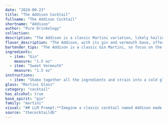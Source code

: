 ```yaml
---
date: "2024-09-23"
title: "The Addison Cocktail"
fullname: "The Addison Cocktail"
shortname: "Addison"
author: "Pure Drinkology"
collection:
description: "The Addison is a classic Martini variation, likely hailing from the early 20th century.  This gin-based cocktail is part of the Martini family, known for its dry, crisp flavor profile and elegant presentation. "
flavor_description: "The Addison, with its gin and vermouth base, offers a sophisticated and refreshing taste. The botanicals of the gin shine through, creating a bright and complex flavor profile with notes of juniper, citrus, and spice. The vermouth adds a touch of dryness and herbal complexity, balancing the gin's boldness. The result is a well-rounded cocktail that is both invigorating and elegant. "
bartender_tips: "The Addison is a classic Gin Martini, so focus on the gin!  Choose a quality gin with distinct botanicals for a complex flavor profile.  Chill your glass and gin for a crisp experience.  Use a good vermouth for depth, but don't overdo it.  Stir gently to avoid diluting, and garnish with a lemon twist for a touch of citrus. "
ingredients:
  - item: "Gin"
    measure: "1.5 oz"
  - item: "Sweet Vermouth"
    measure: "1.5 oz"
instructions:
  - item: "Shake together all the ingredients and strain into a cold glass."
glass: "Martini Glass"
category: "cocktail"
has_alcohol: true
base_spirit: "gin"
family: "martini"
visual: "## LLM Prompt:**Imagine a classic cocktail named Addison made with gin and vermouth. Describe its appearance in detail, considering the following elements:*** **Color:** What is the overall hue of the cocktail? Is it clear, cloudy, or tinted? Is there a specific shade of color, like a pale gold, deep ruby, or a vibrant emerald?* **Texture:** Is it a smooth, clear liquid? Does it have any visible swirls or layers? Does it have any ice chunks or garnishes that contribute to its texture?* **Garnish:** What, if anything, adorns the top of the cocktail? Consider the color, shape, and size of the garnish. * **Glassware:** What type of glass is the cocktail served in? Is it a classic martini glass, a coupe, or a rocks glass? What effect does the glassware have on the overall appearance of the drink?**Remember to use vivid imagery and sensory details to bring the appearance of the Addison to life.** "
source: "thecocktaildb"
---
```


